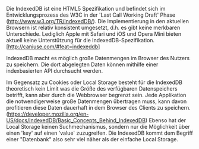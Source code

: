Die IndexedDB ist eine HTML5 Spezifikation und befindet sich im Entwicklungsprozess des W3C in der 'Last Call Working Draft' Phase (http://www.w3.org/TR/IndexedDB/). Die Implementierung in den aktuellen Browsern ist relativ konsistent umgesetzt, d.h. es gibt keine merkbaren Unterschiede. Lediglich Apple mit Safari und iOS und Opera Mini bieten aktuell keine Unterstützung für die IndexedDB-Spezifikation.[http://caniuse.com/#feat=indexeddb]

IndexedDB macht es möglich große Datenmengen im Browser des Nutzers zu speichern. Die dort abgelegten Daten können mithilfe einer indexbasierten API durchsucht werden.

Im Gegensatz zu Cookies oder Local Storage besteht für die IndexedDB theoretisch kein Limit was die Größe des verfügbaren Datenspeichers betrifft, kann aber durch die Webbrowser begrenzt sein. Jede Applikation die notwendigerweise große Datenmengen übertragen muss, kann davon profitieren diese Daten dauerhaft in dem Browser des Clients zu speichern.(https://developer.mozilla.org/en-US/docs/IndexedDB/Basic_Concepts_Behind_IndexedDB) Ebenso hat der Local Storage keinen Suchmechanismus, sondern nur die Möglichkeit über einen 'key' auf einen 'value' zuzugreifen. Die IndexedDB kommt dem Begriff einer "Datenbank" also sehr viel näher als der einfache Local Storage.
